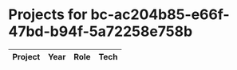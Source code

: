 # Projects for bc-ac204b85-e66f-47bd-b94f-5a72258e758b

| Project | Year | Role | Tech |
|---|---|---|---|

